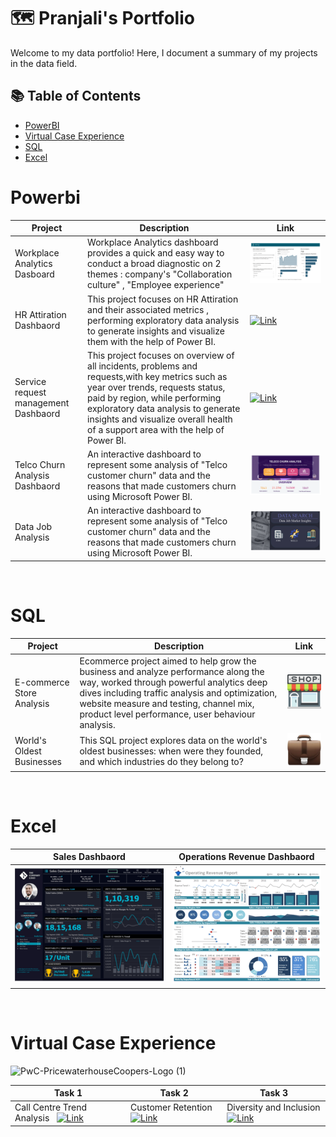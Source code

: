 # 🗺 Pranjali's  Portfolio
Welcome to my data portfolio! Here, I document a summary of my projects in the data field. 


## 📚 Table of Contents
- [PowerBI](#powerbi)
- [Virtual Case Experience](#excel)
- [SQL](#sql)
- [Excel](#excel)



# Powerbi
|  Project   |   Description |  Link |
|---|---|---|
| Workplace Analytics Dasboard | Workplace Analytics dashboard provides a quick and easy way to conduct a broad diagnostic on 2 themes : company's "Collaboration culture" , "Employee experience"   | [![Link](https://github.com/Pranjali-d/Pranjali-d/blob/main/resources/wpa_gif.gif)](https://github.com/Pranjali-d/Workplace-Analytics_Dashboard) |
|HR Attiration Dashbaord  | This project focuses on HR Attiration and their associated metrics , performing exploratory data analysis to generate insights and visualize them with the help of Power BI.   | [![Link](https://user-images.githubusercontent.com/49934575/244920421-5550c8e6-eaa4-44db-bf78-6f5db7fedc7e.gif)](https://github.com/Pranjali-d/HR_powerBI_Report) |
| Service request management Dashbaord  | This project focuses on overview of all incidents, problems and requests,with key metrics such as year over trends, requests status, paid by region, while performing exploratory data analysis to generate insights and visualize overall health of a support area with the help of Power BI.   | [![Link](https://user-images.githubusercontent.com/49934575/244929101-7e1b1cf9-c74a-4bca-a4ac-f65c383e123b.png)](https://github.com/Pranjali-d/Service_request_management_analysis) |
| Telco Churn Analysis Dashbaord  | An interactive dashboard to represent some analysis of "Telco customer churn" data and the reasons that made customers churn using Microsoft Power BI.  | [![Link](https://raw.githubusercontent.com/Pranjali-d/Pranjali-d/main/resources/Telco_churn.gif)](https://github.com/Pranjali-d/Telco_Customer_Churn_Analysis) |
| Data Job Analysis  | An interactive dashboard to represent some analysis of "Telco customer churn" data and the reasons that made customers churn using Microsoft Power BI.  | [![Link](https://raw.githubusercontent.com/Pranjali-d/Pranjali-d/main/resources/data_job_gif.gif)](https://github.com/Pranjali-d/Data_job_market_Analysis) |

 </br>

# SQL
|  Project   |  Description |  Link |
|---|---|---|
| E-commerce Store Analysis | Ecommerce project  aimed to help grow the business and analyze performance along the way, worked through powerful analytics deep dives including traffic analysis and optimization, website measure and testing, channel mix, product level performance, user behaviour analysis. |  [![Link]( https://raw.githubusercontent.com/Pranjali-d/Pranjali-d/main/resources/e-com-store-sql.png )](https://github.com/Pranjali-d/E-commerce-Analysis-SQL-Case-Study/blob/main/README.md) |
| World's Oldest Businesses | This SQL project  explores data on the world's oldest businesses: when were they founded, and which industries do they belong to? |  [![Link]( https://raw.githubusercontent.com/Pranjali-d/Pranjali-d/main/resources/images.jpg )](https://github.com/Pranjali-d/Worlds_oldest_buisness-sql-case-study) |


 </br>
 
# Excel
| Sales Dashbaord | Operations Revenue Dashbaord |
|---|---|
| [![Link]( https://raw.githubusercontent.com/Pranjali-d/Pranjali-d/main/resources/excel_db_sales%20(1).png )](https://github.com/Pranjali-d/Sales_Dashbaord) | [![Link]( https://raw.githubusercontent.com/Pranjali-d/Pranjali-d/main/resources/operations_revenue_db%20(1).png )](https://github.com/Pranjali-d/Operations-Revenue-Dashbaord)|



 
 </br>
 
# Virtual Case Experience
![PwC-PricewaterhouseCoopers-Logo (1)](https://github.com/Pranjali-d/Pranjali-d/assets/49934575/add5f165-405f-4bd5-adda-53f1f86e4ae8)


|  Task 1   | Task 2 | Task 3 |
|---|---|---|
| Call Centre Trend Analysis    &nbsp;   [![Link](https://user-images.githubusercontent.com/49934575/244934563-0e8a843b-ca16-4b23-a012-1a4a09a1c83f.png)](hhttps://github.com/Pranjali-d/PWC_Virtual_case_Exp/tree/main/01_Call_centre_trends) | Customer Retention [![Link](https://user-images.githubusercontent.com/100661121/237678818-48d1cc92-049d-4392-8e29-8f60b096fd60.png)](https://github.com/Pranjali-d/PWC_Virtual_case_Exp/tree/main/02_Customer%20retention)| Diversity and Inclusion [![Link](https://user-images.githubusercontent.com/100661121/242836307-7d865f96-024a-4e87-8d06-e4b7dabe76b6.png)](https://github.com/Pranjali-d/PWC_Virtual_case_Exp/tree/main/03_Diversity_%26_Inclusion)  |



